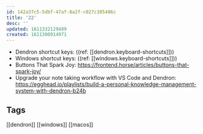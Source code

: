 ```yaml
---
id: 142a37c5-5dbf-47af-8a2f-c027c305406c
title: '22'
desc: ''
updated: 1611332129489
created: 1611300914971
---
```


- Dendron shortcut keys: ((ref: [[dendron.keyboard-shortcuts]]))
- Windows shortcut keys: ((ref: [[windows.keyboard-shortcuts]]))
- Buttons That Spark Joy:
  https://frontend.horse/articles/buttons-that-spark-joy/
- Upgrade your note taking workflow with VS Code and Dendron:
  https://egghead.io/playlists/build-a-personal-knowledge-management-system-with-dendron-b24b

## Tags

[[dendron]] [[windows]] [[macos]]

